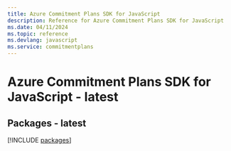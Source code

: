 ```yaml
---
title: Azure Commitment Plans SDK for JavaScript
description: Reference for Azure Commitment Plans SDK for JavaScript
ms.date: 04/11/2024
ms.topic: reference
ms.devlang: javascript
ms.service: commitmentplans
---
```

# Azure Commitment Plans SDK for JavaScript - latest
## Packages - latest
[!INCLUDE [packages](commitment-plans-index.md)]